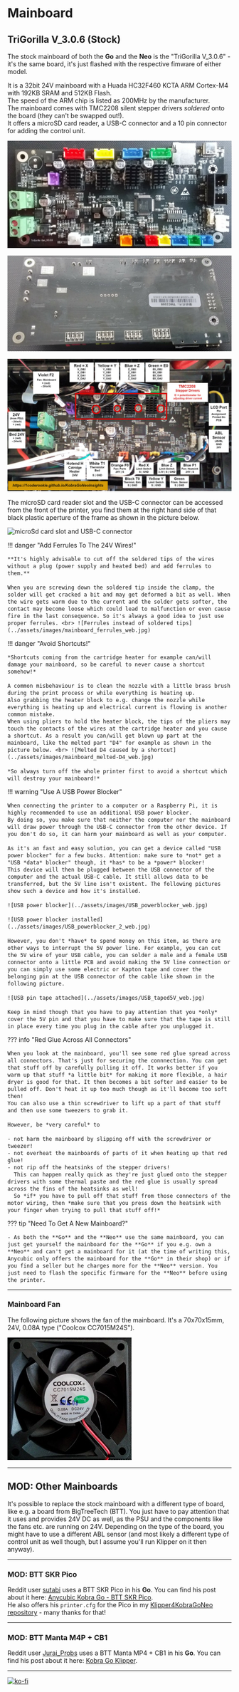 <link rel=”manifest” href=”docs/manifest.webmanifest”>

# Mainboard

## TriGorilla V_3.0.6 (Stock) 
  
The stock mainboard of both the **Go** and the **Neo** is the "TriGorilla V_3.0.6" - it's the same board, it's just flashed with the respective fimware of either model.  

It is a 32bit 24V mainboard with a Huada HC32F460 KCTA ARM Cortex-M4 with 192KB SRAM and 512KB Flash.  
The speed  of the ARM chip is listed as 200MHz by the manufacturer.  
The mainboard comes with TMC2208 silent stepper drivers *soldered* onto the board (they can't be swapped out!).  
It offers a microSD card reader, a USB-C connector and a 10 pin connector for adding the control unit.    
  
![Mainboard TriGorilla front](../assets/images/mainboard_front_web.jpg)  
  
![Mainboard TriGorilla back](../assets/images/mainboard_back_web.jpg)  

![Mainboard labeled](../assets/images/mainboard_complete_labeled_web.jpg)

The microSD card reader slot and the USB-C connector can be accessed from the front of the printer, you find them at the right hand side of that black plastic aperture of the frame as shown in the picture below.  

![microSd card slot and USB-C connector](../assets/images/printer_slot-USBc.jpg)  

!!! danger "Add Ferrules To The 24V Wires!" 

    **It's highly advisable to cut off the soldered tips of the wires without a plug (power supply and heated bed) and add ferrules to them.**  
    
    When you are screwing down the soldered tip inside the clamp, the solder will get cracked a bit and may get deformed a bit as well. When the wire gets warm due to the current and the solder gets softer, the contact may become loose which could lead to malfunction or even cause fire in the last consequence. So it's always a good idea to just use proper ferrules. <br> ![Ferrules instead of soldered tips](../assets/images/mainboard_ferrules_web.jpg)  
  
!!! danger "Avoid Shortcuts!"  
  
    *Shortcuts coming from the cartridge heater for example can/will damage your mainboard, so be careful to never cause a shortcut somehow!*  
    
    A common misbehaviour is to clean the nozzle with a little brass brush during the print process or while everything is heating up.  
    Also grabbing the heater block to e.g. change the nozzle while everything is heating up and electrical current is flowing is another common mistake.  
    When using pliers to hold the heater block, the tips of the pliers may touch the contacts of the wires at the cartridge heater and you cause a shortcut. As a result you can/will get blown up part at the mainboard, like the melted part "D4" for example as shown in the picture below. <br> ![Melted D4 caused by a shortcut](../assets/images/mainboard_melted-D4_web.jpg)  
    
    *So always turn off the whole printer first to avoid a shortcut which will destroy your mainboard!*

!!! warning "Use A USB Power Blocker"  

    When connecting the printer to a computer or a Raspberry Pi, it is highly recommended to use an additional USB power blocker.  
    By doing so, you make sure that neither the computer nor the mainboard will draw power through the USB-C connector from the other device. If you don't do so, it can harm your mainboard as well as your computer.  
    
    As it's an fast and easy solution, you can get a device called "USB power blocker" for a few bucks. Attention: make sure to *not* get a "USB *data* blocker" though, it *has* to be a *power* blocker!  
    This device will then be plugged between the USB connector of the computer and the actual USB-C cable. It still allows data to be transferred, but the 5V line isn't existent. The following pictures show such a device and how it's installed.  

    ![USB power blocker](../assets/images/USB_powerblocker_web.jpg)  

    ![USB power blocker installed](../assets/images/USB_powerblocker_2_web.jpg)  

    However, you don't *have* to spend money on this item, as there are other ways to interrupt the 5V power line. For example, you can cut the 5V wire of your USB cable, you can solder a male and a female USB connector onto a little PCB and avoid making the 5V line connection or you can simply use some electric or Kapton tape and cover the belonging pin at the USB connector of the cable like shown in the following picture.  

    ![USB pin tape attached](../assets/images/USB_taped5V_web.jpg)  

    Keep in mind though that you have to pay attention that you *only* cover the 5V pin and that you have to make sure that the tape is still in place every time you plug in the cable after you unplugged it.  
    

??? info "Red Glue Across All Connectors"

    When you look at the mainboard, you'll see some red glue spread across all connectors. That's just for securing the connnection. You can get that stuff off by carefully pulling it off. It works better if you warm up that stuff *a little bit* for making it more flexible, a hair dryer is good for that. It then becomes a bit softer and easier to be pulled off. Don't heat it up too much though as it'll become too soft then!  
    You can also use a thin screwdriver to lift up a part of that stuff and then use some tweezers to grab it.    
    
    However, be *very careful* to  
    
    - not harm the mainboard by slipping off with the screwdriver or tweezer!  
    - not overheat the mainboards of parts of it when heating up that red glue!  
    - not rip off the heatsinks of the stepper drivers!  
      This can happen really quick as they're just glued onto the stepper drivers with some thermal paste and the red glue is usually spread across the fins of the heatsinks as well!  
      So *if* you have to pull off that stuff from those connectors of the motor wiring, then *make sure that you press down the heatsink with your finger when trying to pull that stuff off!*  
  
??? tip "Need To Get A New Mainboard?" 
  
    - As both the **Go** and the **Neo** use the same mainboard, you can just get yourself the mainboard for the **Go** if you e.g. own a **Neo** and can't get a mainboard for it (at the time of writing this, Anycubic only offers the mainboard for the **Go** in their shop) or if you find a seller but he charges more for the **Neo** version. You just need to flash the specific firmware for the **Neo** before using the printer. 
  

---

### Mainboard Fan
  
The following picture shows the fan of the mainboard. It's a 70x70x15mm, 24V, 0.08A type ("Coolcox CC7015M24S").  

![MCU fan](../assets/images/fan-mainboard_web.jpg)  

---
  
## MOD: Other Mainboards 
It's possible to replace the stock mainboard with a different type of board, like e.g. a board from BigTreeTech (BTT). You just have to pay attention that it uses and provides 24V DC as well, as the PSU and the components like the fans etc. are running on 24V. Depending on the type of the board, you might have to use a different ABL sensor (and most likely a different type of control unit as well though, but I assume you'll run Klipper on it then anyway).  

---

### MOD: BTT SKR Pico
Reddit user [sutabi](https://www.reddit.com/user/sutabi/) uses a BTT SKR Pico in his **Go**. You can find his post about it here: [Anycubic Kobra Go - BTT SKR Pico](https://www.reddit.com/r/anycubic/comments/13xozgu/anycubic_kobra_go_btt_skr_pico/).  
He also offers his `printer.cfg` for the Pico in my [Klipper4KobraGoNeo repository](https://github.com/1coderookie/Klipper4KobraGoNeo) - many thanks for that!  

---

### MOD: BTT Manta M4P + CB1
Reddit user [Jurai_Probs](https://www.reddit.com/user/Jurai_Props/) uses a BTT Manta MP4 + CB1 in his **Go**. You can find his post about it here: [Kobra Go Klipper](https://www.reddit.com/r/anycubic/comments/14zf6m6/kobra_go_klipper/).  


---

[![ko-fi](https://ko-fi.com/img/githubbutton_sm.svg)](https://ko-fi.com/U6U5NPB51)   
